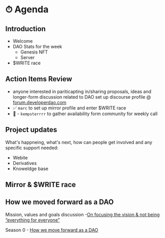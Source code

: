 # ⏱ Agenda

## Introduction

- Welcome
- DAO Stats for the week
  - Genesis NFT
  - Server
- $WRITE race

## Action Items Review

- anyone interested in pariticapting in/sharing proposals, ideas and longer-form
  discussion related to DAO set up discourse profile @
  [forum.developerdao.com](https://forum.developerdao.com/)
- ✅ `marc` to set up mirror profile and enter $WRITE race
- 🛑 - `kempsterrrr` to gather availability form community for weekly call

## Project updates

What's happneing, what's next, how can people get involved and any specific
support needed:

- Webite
- Derivatives
- Knoweldge base

## Mirror & $WRITE race

## How we moved forward as a DAO

Mission, values and goals
discussion -[On focusing the vision & not being “everything for everyone”](https://forum.developerdao.com/t/on-focusing-the-vision-not-being-everything-for-everyone/50)

Season 0 -
[How we move forward as a DAO](https://forum.developerdao.com/t/how-we-move-forward-as-a-dao-seaon-0/56)
